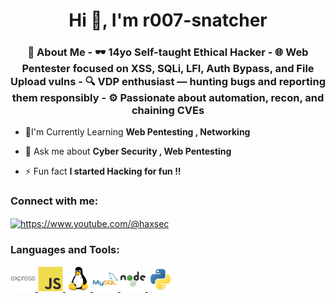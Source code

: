 <h1 align="center">Hi 👋, I'm r007-snatcher</h1>
<h3 align="center">🧠 About Me - 🕶 14yo Self-taught Ethical Hacker - 🌐 Web Pentester focused on XSS, SQLi, LFI, Auth Bypass, and File Upload vulns - 🔍 VDP enthusiast — hunting bugs and reporting them responsibly - ⚙️ Passionate about automation, recon, and chaining CVEs</h3>

- 👀I'm Currently Learning **Web Pentesting , Networking**

- 💬 Ask me about **Cyber Security , Web Pentesting**

- ⚡ Fun fact **I started Hacking for fun !!**

<h3 align="left">Connect with me:</h3>
<p align="left">
<a href="https://www.youtube.com/c/https://www.youtube.com/@haxsec" target="blank"><img align="center" src="https://raw.githubusercontent.com/rahuldkjain/github-profile-readme-generator/master/src/images/icons/Social/youtube.svg" alt="https://www.youtube.com/@haxsec" height="30" width="40" /></a>
</p>

<h3 align="left">Languages and Tools:</h3>
<p align="left"> <a href="https://expressjs.com" target="_blank" rel="noreferrer"> <img src="https://raw.githubusercontent.com/devicons/devicon/master/icons/express/express-original-wordmark.svg" alt="express" width="40" height="40"/> </a> <a href="https://developer.mozilla.org/en-US/docs/Web/JavaScript" target="_blank" rel="noreferrer"> <img src="https://raw.githubusercontent.com/devicons/devicon/master/icons/javascript/javascript-original.svg" alt="javascript" width="40" height="40"/> </a> <a href="https://www.linux.org/" target="_blank" rel="noreferrer"> <img src="https://raw.githubusercontent.com/devicons/devicon/master/icons/linux/linux-original.svg" alt="linux" width="40" height="40"/> </a> <a href="https://www.mysql.com/" target="_blank" rel="noreferrer"> <img src="https://raw.githubusercontent.com/devicons/devicon/master/icons/mysql/mysql-original-wordmark.svg" alt="mysql" width="40" height="40"/> </a> <a href="https://nodejs.org" target="_blank" rel="noreferrer"> <img src="https://raw.githubusercontent.com/devicons/devicon/master/icons/nodejs/nodejs-original-wordmark.svg" alt="nodejs" width="40" height="40"/> </a> <a href="https://www.python.org" target="_blank" rel="noreferrer"> <img src="https://raw.githubusercontent.com/devicons/devicon/master/icons/python/python-original.svg" alt="python" width="40" height="40"/> </a> </p>
